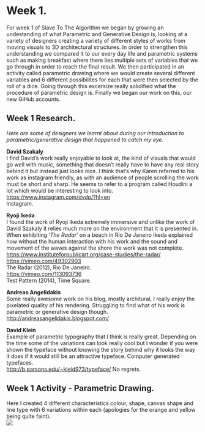 # Week 1.
For week 1 of Slave To The Algorithm we began by growing an undestanding of what Parametric and Generative Design is, looking at a variety of designers creating a variety of different styles of works from moving visuals to 3D architectural structures. In order to strengthen this understanding we compared it to our every day life and parametric systems such as making breakfast where there lies multiple sets of variables that we go through in order to reach the final result. We then participated in an activity called parametric drawing where we would create several different variables and 6 different possibilites for each that were then selected by the roll of a dice. Going through this excersize really solidified what the procedure of parametric design is. Finally we began our work on this, our new GiHub accounts. 
## Week 1 Research. 
*Here are some of designers we learnt about during our introduction to parametric/generative design that happened to catch my eye.*<br/>

**David Szakaly**<br/>
I find David’s work really enjoyable to look at, the kind of visuals that would go well with music, something that doesn’t really have to have any real story behind it but instead just looks nice. I think that’s why Karen referred to his work as instagram friendly, as with an audience of people scrolling the work must be short and sharp. He seems to refer to a program called Houdini a lot which would be interesting to look into.<br/>
https://www.instagram.com/dvdp/?hl=en<br/>
Instagram.<br/>

**Ryoji Ikeda**<br/>
I found the work of Ryoji Ikeda extremely immersive and unlike the work of David Szakaly it relies much more on the environment that it is presented in. When exhibiting ‘*The Radar*’ on a beach in Rio De Janeiro Ikeda explained how without the human interaction with his work and the sound and movement of the waves against the shore the work was not complete.<br/>
https://www.instituteforpublicart.org/case-studies/the-radar/<br/>
https://vimeo.com/49302903<br/>
The Radar (2012), Rio De Janeiro.<br/>
https://vimeo.com/113093736<br/>
Test Pattern (2014), Time Square.<br/>

**Andreas Angelidakis**<br/>
Some really awesome work on his blog, mostly architural, I really enjoy the pixelated quality of his rendering. Struggling to find what of his work is parametric or generative design though.  
http://andreasangelidakis.blogspot.com/<br/>

**David Klein**<br/>
Example of parametric typography that I think is really great. Depending on the time some of the variations can look really cool but I wonder if you were shown the typeface without knowing the story behind why it looks the way it does if it would still be an attractive typeface. Computer generated typefaces.  
http://b.parsons.edu/~kleid973/typeface/
No regrets.<br/>
## Week 1 Activity - Parametric Drawing.  
Here I created 4 different characteristics colour, shape, canvas shape and line type with 6 variations within each (apologies for the orange and yellow being quite faint).<br/>
<img src=https://github.com/V1NNYB4RT3L5/Slave-To-The-Algorithm-/blob/master/Week%201/Week%201%20activity.jpg>
